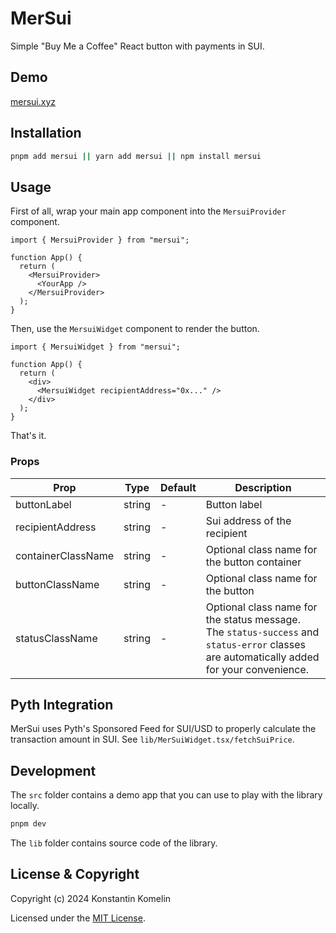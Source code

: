 # MerSui
Simple "Buy Me a Coffee" React button with payments in SUI.

## Demo

[mersui.xyz](https://mersui.xyz)

## Installation

```bash
pnpm add mersui || yarn add mersui || npm install mersui
```

## Usage

First of all, wrap your main app component into the `MersuiProvider` component.

```tsx
import { MersuiProvider } from "mersui";

function App() {
  return (
    <MersuiProvider>
      <YourApp />
    </MersuiProvider>
  );
}
```

Then, use the `MersuiWidget` component to render the button.

```tsx
import { MersuiWidget } from "mersui";

function App() {
  return (
    <div>
      <MersuiWidget recipientAddress="0x..." />
    </div>
  );
}
```

That's it.

### Props

| Prop                | Type     | Default | Description |
| ------------------- | -------- | ------- | ----------- |
| buttonLabel         | string   | -       | Button label |
| recipientAddress    | string   | -       | Sui address of the recipient |
| containerClassName  | string   | -       | Optional class name for the button container |
| buttonClassName     | string   | -       | Optional class name for the button |
| statusClassName     | string   | -       | Optional class name for the status message. The `status-success` and `status-error` classes are automatically added for your convenience. |

## Pyth Integration

MerSui uses Pyth's Sponsored Feed for SUI/USD to properly calculate the transaction amount in SUI. 
See `lib/MerSuiWidget.tsx/fetchSuiPrice`.

## Development

The `src` folder contains a demo app that you can use to play with the library locally.

```bash
pnpm dev
```

The `lib` folder contains source code of the library.

## License & Copyright

Copyright (c) 2024 Konstantin Komelin

Licensed under the [MIT License](LICENSE).
